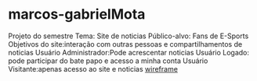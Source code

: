 # marcos-gabrielMota
Projeto do semestre 
Tema: Site de noticias 
Público-alvo: Fans de E-Sports 
Objetivos do site:interação com outras pessoas e compartilhamentos de noticias 
Usuário Administrador:Pode acrescentar noticias 
Usuário Logado: pode participar do bate papo e acesso a minha conta 
Usuário Visitante:apenas acesso ao site e noticias
[wireframe](https://gomockingbird.com/projects/o1h9nx3)
